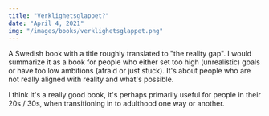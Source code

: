 ```yaml
---
title: "Verklighetsglappet?"
date: "April 4, 2021"
img: "/images/books/verklighetsglappet.png"
---
```


A Swedish book with a title roughly translated to "the reality gap". I would summarize it as a book for people who either set too high (unrealistic) goals or have too low ambitions (afraid or just stuck). It's about people who are not really aligned with reality and what's possible.

I think it's a really good book, it's perhaps primarily useful for people in their 20s / 30s, when transitioning in to adulthood one way or another.